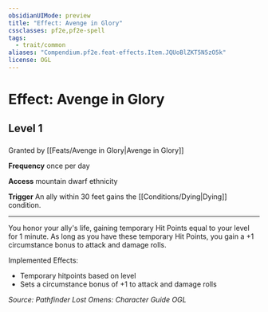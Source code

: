 ```yaml
---
obsidianUIMode: preview
title: "Effect: Avenge in Glory"
cssclasses: pf2e,pf2e-spell
tags:
  - trait/common
aliases: "Compendium.pf2e.feat-effects.Item.JQUoBlZKT5N5zO5k"
license: OGL
---
```

# Effect: Avenge in Glory
## Level 1
### 






Granted by [[Feats/Avenge in Glory|Avenge in Glory]]

**Frequency** once per day

**Access** mountain dwarf ethnicity

**Trigger** An ally within 30 feet gains the [[Conditions/Dying|Dying]] condition.

* * *

You honor your ally's life, gaining temporary Hit Points equal to your level for 1 minute. As long as you have these temporary Hit Points, you gain a +1 circumstance bonus to attack and damage rolls.

Implemented Effects:

*   Temporary hitpoints based on level
*   Sets a circumstance bonus of +1 to attack and damage rolls

*Source: Pathfinder Lost Omens: Character Guide*
*OGL*